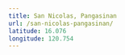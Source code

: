 ```yaml
---
title: San Nicolas, Pangasinan
url: /san-nicolas-pangasinan/
latitude: 16.076
longitude: 120.754
---
```

